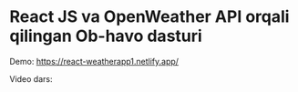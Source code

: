 # React JS va OpenWeather API orqali qilingan Ob-havo dasturi

Demo:
https://react-weatherapp1.netlify.app/

Video dars:
